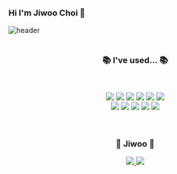 ### Hi I'm Jiwoo Choi 👋
![header](https://capsule-render.vercel.app/api?type=Cylinder&color=CD919E&height=150&section=header&text=Jiwoo%20Choi&fontSize=60)
<br />
<br />
<h3 align="center">📚 I've used... 📚</h3>
<br />
<p align="center">
  <img src="https://img.shields.io/badge/C-A8B9CC?style=flat-square&logo=C&logoColor=black"/>
  <img src="https://img.shields.io/badge/C++-00599C?style=flat-square&logo=C%2B%2B&logoColor=black"/>
  <img src="https://img.shields.io/badge/Python-3766AB?style=flat-square&logo=Python&logoColor=white"/>
  <img src="https://img.shields.io/badge/JavaScript-F7DF1E?style=flat-square&logo=JavaScript&logoColor=black"/>
  <img src="https://img.shields.io/badge/HTML5-E34F26?style=flat-square&logo=HTML5&logoColor=black"/>
  <img src="https://img.shields.io/badge/css-1572B6?style=flat-square&logo=css3&logoColor=white"/>
  <br />
  <img src="https://img.shields.io/badge/React-61DAFB?style=flat-square&logo=React&logoColor=white"/>
  <img src="https://img.shields.io/badge/ReactNative-61DAFB?style=flat-square&logo=React&logoColor=white" />
  <img src="https://img.shields.io/badge/Android Studio-3DDC84?style=flat-square&logo=AndroidStudio&logoColor=white"/>
  <img src="https://img.shields.io/badge/Mysql-4479A1?style=flat-square&logo=MySql&logoColor=white"/>
  <img src="https://img.shields.io/badge/Figma-F24E1E?style=flat-square&logo=Figma&logoColor=white"/>
</p>
<br />
<h3 align="center">🙈 Jiwoo 🙉</h3>
<p align="center">
  <a href="https://www.instagram.com/_xixoo/"><img src="https://img.shields.io/badge/Instagram-E4405F?style=flat-square&logo=Instagram&logoColor=white&link=https://www.instagram.com/_xixoo/"/>
    <a href="mailto:zoowb0829@gmail.com"><img src="https://img.shields.io/badge/Gmail-d14836?style=flat-square&logo=Gmail&logoColor=white&link=mailto:zoowb0829@gmail.com"/>
</p>
